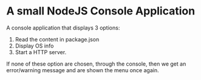 # A small NodeJS Console Application

A console application that displays 3 options: 

1. Read the content in package.json
2. Display OS info
3. Start a HTTP server.

If none of these option are chosen, through the console, then we get an error/warning message and are shown the menu once again.
